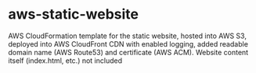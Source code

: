 # aws-static-website
AWS CloudFormation template for the static website, hosted into AWS S3, deployed into AWS CloudFront CDN with enabled logging, added readable domain name (AWS Route53) and certificate (AWS ACM). Website content itself (index.html, etc.) not included

